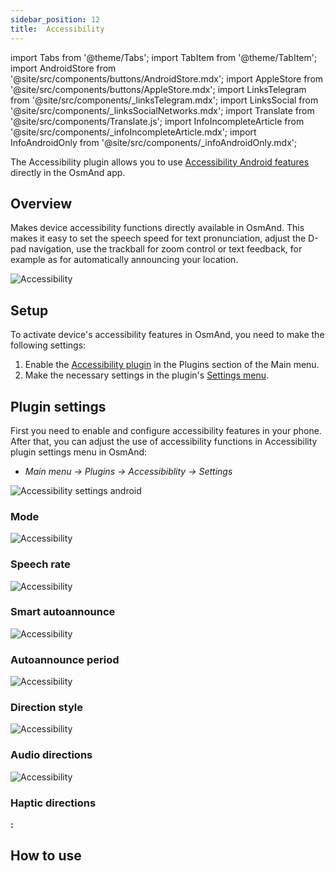 ```yaml
---
sidebar_position: 12
title:  Accessibility
---
```


import Tabs from '@theme/Tabs';
import TabItem from '@theme/TabItem';
import AndroidStore from '@site/src/components/buttons/AndroidStore.mdx';
import AppleStore from '@site/src/components/buttons/AppleStore.mdx';
import LinksTelegram from '@site/src/components/_linksTelegram.mdx';
import LinksSocial from '@site/src/components/_linksSocialNetworks.mdx';
import Translate from '@site/src/components/Translate.js';
import InfoIncompleteArticle from '@site/src/components/_infoIncompleteArticle.mdx';
import InfoAndroidOnly from '@site/src/components/_infoAndroidOnly.mdx';

<InfoIncompleteArticle/>  

The Accessibility plugin allows you to use [Accessibility Android features](https://www.android.com/accessibility/) directly in the OsmAnd app.  

## Overview  

Makes device accessibility functions directly available in OsmAnd. This makes it easy to set the speech speed for text pronunciation, adjust the D-pad navigation, use the trackball for zoom control or text feedback, for example as for automatically announcing your location.  

![Accessibility](@site/static/img/plugins/Accessibility/access_.png)

## Setup 

To activate device's accessibility features in OsmAnd, you need to make the following settings:  

1. Enable the [Accessibility plugin](../plugins/index.md#enable--disable) in the Plugins section of the Main menu.  
2. Make the necessary settings in the plugin's [Settings menu](#plugin-settings).

## Plugin settings

First you need to enable and configure accessibility features in your phone.  
After that, you can adjust the use of accessibility functions in Accessibility plugin settings menu in OsmAnd:
- *Main menu → Plugins → Accessibiblity → Settings*  
 
![Accessibility settings android](@site/static/img/plugins/accessibility/аccessibility_settings_android.png)

### Mode

![Accessibility](@site/static/img/plugins/Accessibility/access_mode.png)


### Speech rate

![Accessibility](@site/static/img/plugins/Accessibility/access_speech_rate.png)


### Smart autoannounce

![Accessibility](@site/static/img/plugins/Accessibility/access_smart_autoannounce.png)


### Autoannounce period

![Accessibility](@site/static/img/plugins/Accessibility/access_autoan_period.png)


### Direction style

![Accessibility](@site/static/img/plugins/Accessibility/access_direction_style.png)


### Audio directions

![Accessibility](@site/static/img/plugins/Accessibility/access_audio_directions.png)


### Haptic directions

**<Translate android="true" ids="android_button_seq"/>:** <Translate android="true" ids="shared_string_menu,plugins_menu_group,shared_string_accessibility,shared_string_settings"/>


## How to use